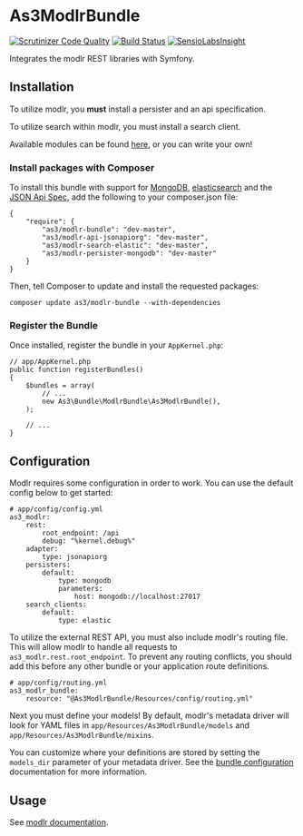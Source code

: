 # As3ModlrBundle
[![Scrutinizer Code Quality](https://scrutinizer-ci.com/g/as3io/As3ModlrBundle/badges/quality-score.png?b=master)](https://scrutinizer-ci.com/g/as3io/As3ModlrBundle/?branch=master) [![Build Status](https://travis-ci.org/as3io/As3ModlrBundle.svg?branch=master)](https://travis-ci.org/as3io/As3ModlrBundle) [![SensioLabsInsight](https://insight.sensiolabs.com/projects/6d7d530c-f405-4815-847a-4f7ff82960c5/mini.png)](https://insight.sensiolabs.com/projects/6d7d530c-f405-4815-847a-4f7ff82960c5)

Integrates the modlr REST libraries with Symfony.

## Installation

To utilize modlr, you **must** install a persister and an api specification.

To utilize search within modlr, you must install a search client.

Available modules can be found [here](http://github.com/as3io), or you can write your own!

### Install packages with Composer

To install this bundle with support for [MongoDB](http://mongodb.org), [elasticsearch](http://elasticsearch.org) and the [JSON Api Spec](http://jsonapi.org), add the following to your composer.json file:
```
{
    "require": {
        "as3/modlr-bundle": "dev-master",
        "as3/modlr-api-jsonapiorg": "dev-master",
        "as3/modlr-search-elastic": "dev-master",
        "as3/modlr-persister-mongodb": "dev-master"
    }
}
```

Then, tell Composer to update and install the requested packages:

```
composer update as3/modlr-bundle --with-dependencies
```

### Register the Bundle

Once installed, register the bundle in your `AppKernel.php`:
```
// app/AppKernel.php
public function registerBundles()
{
    $bundles = array(
        // ...
        new As3\Bundle\ModlrBundle\As3ModlrBundle(),
    );

    // ...
}
```

## Configuration

Modlr requires some configuration in order to work. You can use the default config below to get started:

```
# app/config/config.yml
as3_modlr:
    rest:
        root_endpoint: /api
        debug: "%kernel.debug%"
    adapter:
        type: jsonapiorg
    persisters:
        default:
            type: mongodb
            parameters:
                host: mongodb://localhost:27017
    search_clients:
        default:
            type: elastic
```

To utilize the external REST API, you must also include modlr's routing file. This will allow modlr to handle all requests to `as3_modlr.rest.root_endpoint`. To prevent any routing conflicts, you should add this before any other bundle or your application route definitions.
```
# app/config/routing.yml
as3_modlr_bundle:
    resource: "@As3ModlrBundle/Resources/config/routing.yml"
```

Next you must define your models! By default, modlr's metadata driver will look for YAML files in `app/Resources/As3ModlrBundle/models` and `app/Resources/As3ModlrBundle/mixins`.

You can customize where your definitions are stored by setting the `models_dir` parameter of your metadata driver. See the [bundle configuration](#) documentation for more information.

## Usage

See [modlr documentation](#).
